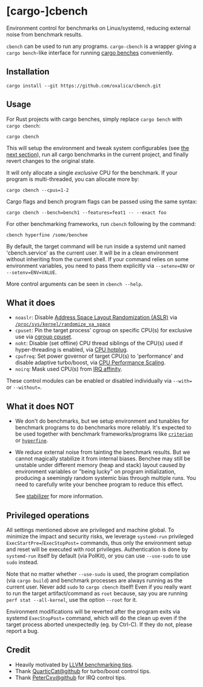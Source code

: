 # [cargo-]cbench

Environment control for benchmarks on Linux/systemd, reducing external noise
from benchmark results.

`cbench` can be used to run any programs. `cargo-cbench` is a wrapper giving a
`cargo bench`-like interface for running [cargo benches][cargo-bench] conveniently.

## Installation

`cargo install --git https://github.com/oxalica/cbench.git`

## Usage

For Rust projects with cargo benches, simply replace `cargo bench` with
`cargo cbench`:

`cargo cbench`

This will setup the environment and tweak system configurables (see
[the next section](#what-it-does)), run all cargo benchmarks in the current
project, and finally revert changes to the original state.

It will only allocate a single *exclusive* CPU for the benchmark. If your
program is multi-threaded, you can allocate more by:

`cargo cbench --cpus=1-2`

Cargo flags and bench program flags can be passed using the same syntax:

`cargo cbench --bench=bench1 --features=feat1 -- --exact foo`

For other benchmarking frameworks, run `cbench` following by the command:

`cbench hyperfine /some/benchee`

By default, the target command will be run inside a systemd unit named
'cbench.service' as the current user. It will be in a clean environment
without inheriting from the current shell. If your command relies on some
environment variables, you need to pass them explicitly via `--setenv=ENV` or
`--setenv=ENV=VALUE`.

More control arguments can be seen in `cbench --help`.

## What it does

- `noaslr`: Disable [Address Space Layout Randomization (ASLR)][aslr] via
  [`/proc/sys/kernel/randomize_va_space`][randomize_va_space]
- `cpuset`: Pin the target process' cgroup on specific CPU(s) for exclusive use
  via [cgroup cpuset][cpuset].
- `noht`: Disable (set offline) CPU thread siblings of the CPU(s) used if
  hyper-threading is enabled, via [CPU hotplug][cpu-hotplug].
- `cpufreq`: Set power governor of target CPU(s) to 'performance' and disable
  adaptive turbo/boost, via [CPU Performance Scaling][cpufreq].
- `noirq`: Mask used CPU(s) from [IRQ affinity][irq-affinity].

These control modules can be enabled or disabled individually via `--with=` or
`--without=`.

## What it does NOT

- We don't do benchmarks, but we setup environment and tunables for benchmark
  programs to do benchmarks more reliably. It's expected to be used together
  with benchmark frameworks/programs like [`criterion`][criterion] or
  [`hyperfine`][hyperfine].

- We reduce external noise from tainting the benchmark results. But we cannot
  magically stabilize it from internal biases. Benchee may still be unstable
  under different memory (heap and stack) layout caused by environment
  variables or "being lucky" on program initialization, producing a
  seemingly random systemic bias through multiple runs. You need to carefully
  write your benchee program to reduce this effect.

  See [stabilizer] for more information.

## Privileged operations

All settings mentioned above are privileged and machine global. To minimize the
impact and security risks, we leverage `systemd-run` privileged
`ExecStartPre=`/`ExecStopPost=` commands, thus only the environment setup and
reset will be executed with root privileges. Authentication is done by
`systemd-run` itself by default (via PolKit), or you can use `--use-sudo` to
use `sudo` instead.

Note that no matter whether `--use-sudo` is used, the program compilation (via
`cargo build`) and benchmark processes are always running as the current user.
Never add `sudo` to `cargo cbench` itself! Even if you really want to run the
target artifact/command as `root` because, say you are running `perf stat
--all-kernel`, use the option `--root` for it.

Environment modifications will be reverted after the program exits via systemd
`ExecStopPost=` command, which will do the clean up even if the target process
aborted unexpectedly (eg. by Ctrl-C). If they do not, please report a bug.

## Credit

- Heavily motivated by [LLVM benchmarking tips][llvm-tips].
- Thank [QuarticCat@github](https://github.com/QuarticCat) for turbo/boost control tips.
- Thank [PeterCxy@github](https://github.com/PeterCxy) for IRQ control tips.

[cargo-bench]: https://doc.rust-lang.org/cargo/reference/profiles.html#bench
[criterion]: https://github.com/bheisler/criterion.rs
[hyperfine]: https://github.com/sharkdp/hyperfine
[aslr]: https://en.wikipedia.org/wiki/Address_space_layout_randomization
[randomize_va_space]: https://www.kernel.org/doc/html/latest/admin-guide/sysctl/kernel.html#randomize-va-space
[cpuset]: https://www.kernel.org/doc/html/latest/admin-guide/cgroup-v2.html#cpuset-interface-files
[cpu-hotplug]: https://www.kernel.org/doc/html/latest/core-api/cpu_hotplug.html#using-cpu-hotplug
[cpufreq]: https://www.kernel.org/doc/html/latest/admin-guide/pm/cpufreq.html#policy-interface-in-sysfs
[irq-affinity]: https://www.kernel.org/doc/html/latest/core-api/irq/irq-affinity.html
[stabilizer]: https://github.com/ccurtsinger/stabilizer
[llvm-tips]: https://llvm.org/docs/Benchmarking.html
